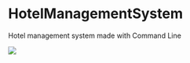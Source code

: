 # HotelManagementSystem
Hotel management system made with Command Line


![](https://i.imgur.com/MeJDDgc.png)
